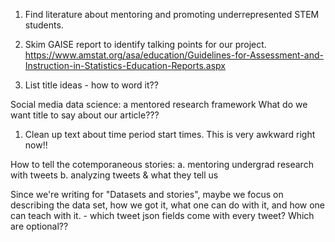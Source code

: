 1. Find literature about mentoring and promoting underrepresented STEM students.

1. Skim GAISE report to identify talking points for our project.
    https://www.amstat.org/asa/education/Guidelines-for-Assessment-and-Instruction-in-Statistics-Education-Reports.aspx
    
1. List title ideas - how to word it??

Social media data science: a mentored research framework
What do we want title to say about our article???

1. Clean up text about time period start times. This is very awkward right now!!

How to tell the cotemporaneous stories: 
    a. mentoring undergrad research with tweets
    b. analyzing tweets & what they tell us


Since we're writing for "Datasets and stories", maybe we focus on describing the data set, how we got it, what one can do with it, and how 
one can teach with it.
    - which tweet json fields come with every tweet? Which are optional??
    
    
